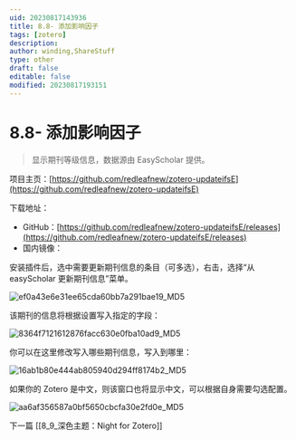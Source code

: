 ```yaml
---
uid: 20230817143936
title: 8.8- 添加影响因子
tags: [zotero]
description: 
author: winding,ShareStuff
type: other
draft: false
editable: false
modified: 20230817193151
---
```


# 8.8- 添加影响因子

> 显示期刊等级信息，数据源由 EasyScholar 提供。

项目主页：[https://github.com/redleafnew/zotero-updateifsE](https://github.com/redleafnew/zotero-updateifsE)

下载地址：

* GitHub：[https://github.com/redleafnew/zotero-updateifsE/releases](https://github.com/redleafnew/zotero-updateifsE/releases)
* 国内镜像：

安装插件后，选中需要更新期刊信息的条目（可多选），右击，选择“从 easyScholar 更新期刊信息”菜单。

![ef0a43e6e31ee65cda60bb7a291bae19_MD5](https://cdn.pkmer.cn/images/202308171546600.png!pkmer)

该期刊的信息将根据设置写入指定的字段：

![8364f7121612876facc630e0fba10ad9_MD5](https://cdn.pkmer.cn/images/202308171546601.png!pkmer)

你可以在这里修改写入哪些期刊信息，写入到哪里：

![16ab1b80e444ab805940d294ff8174b2_MD5](https://cdn.pkmer.cn/images/202308171546602.png!pkmer)

如果你的 Zotero 是中文，则该窗口也将显示中文，可以根据自身需要勾选配置。

![aa6af356587a0bf5650cbcfa30e2fd0e_MD5](https://cdn.pkmer.cn/images/202308171546603.png!pkmer)

下一篇 [[8_9_深色主题：Night for Zotero]]